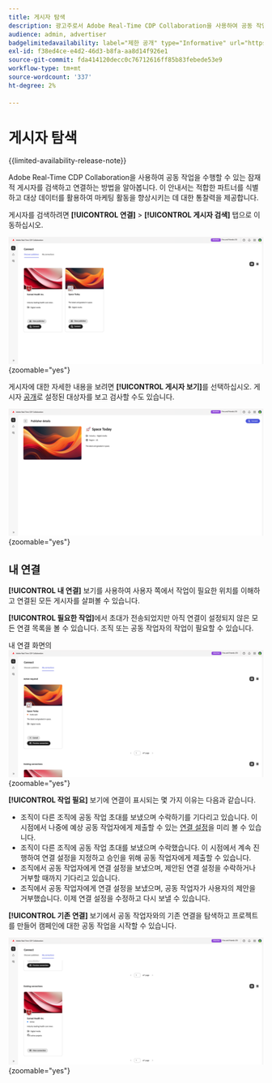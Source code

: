 ```yaml
---
title: 게시자 탐색
description: 광고주로서 Adobe Real-Time CDP Collaboration을 사용하여 공동 작업을 수행할 수 있는 잠재적 게시자를 발견하는 방법에 대해 알아보십시오
audience: admin, advertiser
badgelimitedavailability: label="제한 공개" type="Informative" url="https://helpx.adobe.com/legal/product-descriptions/real-time-customer-data-platform-collaboration.html newtab=true"
exl-id: f38ed4ce-e4d2-46d3-b8fa-aa8d14f926e1
source-git-commit: fda414120decc0c76712616ff85b83febede53e9
workflow-type: tm+mt
source-wordcount: '337'
ht-degree: 2%

---
```


# 게시자 탐색

{{limited-availability-release-note}}

Adobe Real-Time CDP Collaboration을 사용하여 공동 작업을 수행할 수 있는 잠재적 게시자를 검색하고 연결하는 방법을 알아봅니다. 이 안내서는 적합한 파트너를 식별하고 대상 데이터를 활용하여 마케팅 활동을 향상시키는 데 대한 통찰력을 제공합니다.

게시자를 검색하려면 **[!UICONTROL 연결]** > **[!UICONTROL 게시자 검색]** 탭으로 이동하십시오.

![게시자 페이지 검색](/help/assets/connect/discover-publishers/discover-publishers-overview.png){zoomable="yes"}

게시자에 대한 자세한 내용을 보려면 **[!UICONTROL 게시자 보기]**&#x200B;를 선택하십시오. 게시자 [공개](/help/guide/setup/onboard-audiences.md#metadata-visibility)로 설정된 대상자를 보고 검사할 수도 있습니다.

![게시자 프로필 보기](/help/assets/connect/discover-publishers/view-publisher-profile.png){zoomable="yes"}

## 내 연결

**[!UICONTROL 내 연결]** 보기를 사용하여 사용자 쪽에서 작업이 필요한 위치를 이해하고 연결된 모든 게시자를 살펴볼 수 있습니다.

**[!UICONTROL 필요한 작업]**&#x200B;에서 초대가 전송되었지만 아직 연결이 설정되지 않은 모든 연결 목록을 볼 수 있습니다. 조직 또는 공동 작업자의 작업이 필요할 수 있습니다.

내 연결 화면의 ![작업 필요 보기](/help/assets/connect/discover-publishers/action-required-view.png){zoomable="yes"}

**[!UICONTROL 작업 필요]** 보기에 연결이 표시되는 몇 가지 이유는 다음과 같습니다.

* 조직이 다른 조직에 공동 작업 초대를 보냈으며 수락하기를 기다리고 있습니다. 이 시점에서 나중에 예상 공동 작업자에게 제출할 수 있는 [연결 설정](/help/guide/glossary.md#connection-settings)을 미리 볼 수 있습니다.
* 조직이 다른 조직에 공동 작업 초대를 보냈으며 수락했습니다. 이 시점에서 계속 진행하여 연결 설정을 지정하고 승인을 위해 공동 작업자에게 제출할 수 있습니다.
* 조직에서 공동 작업자에게 연결 설정을 보냈으며, 제안된 연결 설정을 수락하거나 거부할 때까지 기다리고 있습니다.
* 조직에서 공동 작업자에게 연결 설정을 보냈으며, 공동 작업자가 사용자의 제안을 거부했습니다. 이제 연결 설정을 수정하고 다시 보낼 수 있습니다.

**[!UICONTROL 기존 연결]** 보기에서 공동 작업자와의 기존 연결을 탐색하고 프로젝트를 만들어 캠페인에 대한 공동 작업을 시작할 수 있습니다.

![내 연결 화면의 기존 연결 보기](/help/assets/connect/discover-publishers/existing-connections-view.png){zoomable="yes"}
